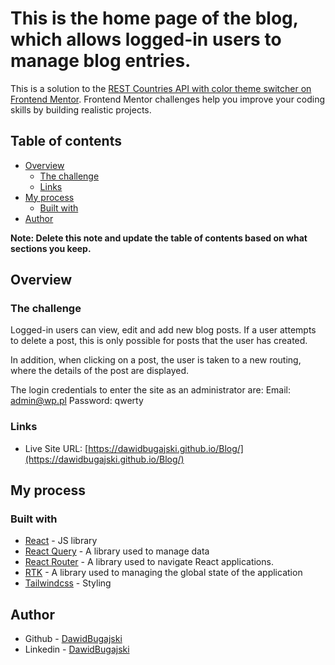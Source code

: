 # This is the home page of the blog, which allows logged-in users to manage blog entries.

This is a solution to the [REST Countries API with color theme switcher on Frontend Mentor](https://www.frontendmentor.io/challenges/rest-countries-api-with-color-theme-switcher-5cacc469fec04111f7b848ca/hub). Frontend Mentor challenges help you improve your coding skills by building realistic projects.

## Table of contents

- [Overview](#overview)
  - [The challenge](#the-challenge)
  - [Links](#links)
- [My process](#my-process)
  - [Built with](#built-with)
- [Author](#author)

**Note: Delete this note and update the table of contents based on what sections you keep.**

## Overview

### The challenge

Logged-in users can view, edit and add new blog posts. If a user attempts to delete a post, this is only possible for posts that the user has created.

In addition, when clicking on a post, the user is taken to a new routing, where the details of the post are displayed.

The login credentials to enter the site as an administrator are:
Email: admin@wp.pl
Password: qwerty

### Links

- Live Site URL: [https://dawidbugajski.github.io/Blog/](https://dawidbugajski.github.io/Blog/)

## My process

### Built with

- [React](https://reactjs.org/) - JS library
- [React Query](https://tanstack.com/query/latest/docs/react/overview/) - A library used to manage data
- [React Router](https://reactrouter.com/en/main) - A library used to navigate React applications.
- [RTK](https://redux-toolkit.js.org/) - A library used to managing the global state of the application
- [Tailwindcss](https://tailwindcss.com/) - Styling

## Author

- Github - [DawidBugajski](https://github.com/DawidBugajski)
- Linkedin - [DawidBugajski](https://www.linkedin.com/in/dawidbugajski96/)
